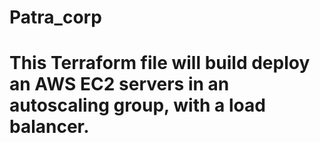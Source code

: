 # Patra_corp
# This Terraform file will build deploy an AWS EC2 servers in an autoscaling group, with a load balancer.
